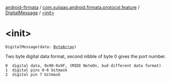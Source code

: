 [android-firmata](../../index.md) / [com.xujiaao.android.firmata.protocol.feature](../index.md) / [DigitalMessage](index.md) / [&lt;init&gt;](./-init-.md)

# &lt;init&gt;

`DigitalMessage(data: `[`ByteArray`](https://kotlinlang.org/api/latest/jvm/stdlib/kotlin/-byte-array/index.html)`)`

Two byte digital data format, second nibble of byte 0 gives the port number.

```
0  digital data, 0x90-0x9F, (MIDI NoteOn, bud different data format)
1  digital pins 0-6 bitmask
2  digital pin 7 bitmask
```

